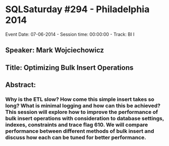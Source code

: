 # SQLSaturday #294 - Philadelphia 2014
Event Date: 07-06-2014 - Session time: 00:00:00 - Track: BI I
## Speaker: Mark Wojciechowicz
## Title: Optimizing Bulk Insert Operations
## Abstract:
### Why is the ETL slow?  How come this simple insert takes so long?  What is minimal logging and how can this be achieved?  This session will explore how to improve the performance of bulk insert operations with consideration to database settings, indexes, constraints and trace flag 610.  We will compare performance between different methods of bulk insert and discuss how each can be tuned for better performance.   
